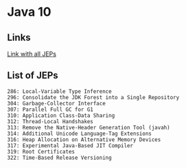 # Java 10

## Links

[Link with all JEPs](https://openjdk.org/projects/jdk/10/)  

## List of JEPs

```
286: Local-Variable Type Inference
296: Consolidate the JDK Forest into a Single Repository
304: Garbage-Collector Interface
307: Parallel Full GC for G1
310: Application Class-Data Sharing
312: Thread-Local Handshakes
313: Remove the Native-Header Generation Tool (javah)
314: Additional Unicode Language-Tag Extensions
316: Heap Allocation on Alternative Memory Devices
317: Experimental Java-Based JIT Compiler
319: Root Certificates
322: Time-Based Release Versioning
```
